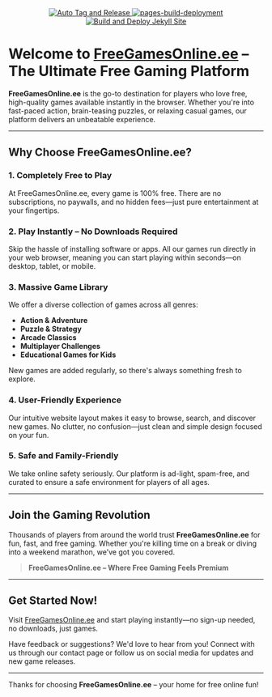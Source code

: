 <div align="center">
  <a href="https://github.com/FreeGamesOnline-ee/freegamesonline-ee.github.io/actions/workflows/release.yml">
    <img src="https://github.com/FreeGamesOnline-ee/freegamesonline-ee.github.io/actions/workflows/release.yml/badge.svg" alt="Auto Tag and Release">
  </a>
  <a href="https://github.com/FreeGamesOnline-ee/freegamesonline-ee.github.io/actions/workflows/pages/pages-build-deployment">
    <img src="https://github.com/FreeGamesOnline-ee/freegamesonline-ee.github.io/actions/workflows/pages/pages-build-deployment/badge.svg" alt="pages-build-deployment">
  </a>
<a href="https://github.com/FreeGamesOnline-ee/freegamesonline-ee.github.io/actions/workflows/build.yml">
  <img src="https://github.com/FreeGamesOnline-ee/freegamesonline-ee.github.io/actions/workflows/build.yml/badge.svg" alt="Build and Deploy Jekyll Site" />
</a>

</div>

# Welcome to [FreeGamesOnline.ee](https://freegamesonline-ee.github.io) – The Ultimate Free Gaming Platform

**FreeGamesOnline.ee** is the go-to destination for players who love free, high-quality games available instantly in the browser. Whether you're into fast-paced action, brain-teasing puzzles, or relaxing casual games, our platform delivers an unbeatable experience.

---

## Why Choose FreeGamesOnline.ee?

### 1. **Completely Free to Play**
At FreeGamesOnline.ee, every game is 100% free. There are no subscriptions, no paywalls, and no hidden fees—just pure entertainment at your fingertips.

### 2. **Play Instantly – No Downloads Required**
Skip the hassle of installing software or apps. All our games run directly in your web browser, meaning you can start playing within seconds—on desktop, tablet, or mobile.

### 3. **Massive Game Library**
We offer a diverse collection of games across all genres:
- **Action & Adventure**
- **Puzzle & Strategy**
- **Arcade Classics**
- **Multiplayer Challenges**
- **Educational Games for Kids**

New games are added regularly, so there's always something fresh to explore.

### 4. **User-Friendly Experience**
Our intuitive website layout makes it easy to browse, search, and discover new games. No clutter, no confusion—just clean and simple design focused on your fun.

### 5. **Safe and Family-Friendly**
We take online safety seriously. Our platform is ad-light, spam-free, and curated to ensure a safe environment for players of all ages.

---

## Join the Gaming Revolution

Thousands of players from around the world trust **FreeGamesOnline.ee** for fun, fast, and free gaming. Whether you're killing time on a break or diving into a weekend marathon, we’ve got you covered.

> **FreeGamesOnline.ee – Where Free Gaming Feels Premium**

---

## Get Started Now!

Visit [FreeGamesOnline.ee](https://freegamesonline-ee.github.io) and start playing instantly—no sign-up needed, no downloads, just games.

Have feedback or suggestions? We'd love to hear from you! Connect with us through our contact page or follow us on social media for updates and new game releases.

---

Thanks for choosing **FreeGamesOnline.ee** – your home for free online fun!
